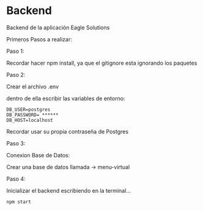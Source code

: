 # Backend
Backend de la aplicación Eagle Solutions

Primeros Pasos a realizar:

Paso 1:

Recordar hacer npm install, ya que el gitignore esta ignorando los paquetes

Paso 2:

Crear el archivo .env

dentro de ella escribir las variables de entorno:
```
DB_USER=postgres
DB_PASSWORD= ****** 
DB_HOST=localhost
```
Recordar usar su propia contraseña de Postgres

Paso 3:

Conexion Base de Datos: 

Crear una base de datos llamada -> menu-virtual


Paso 4:

Inicializar el backend escribiendo en la terminal...
```
npm start
```